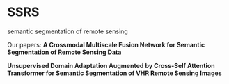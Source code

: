 # SSRS
semantic segmentation of remote sensing

Our papers:
**A Crossmodal Multiscale Fusion Network for Semantic Segmentation of Remote Sensing Data**

**Unsupervised Domain Adaptation Augmented by Cross-Self Attention Transformer for Semantic Segmentation of VHR Remote Sensing Images**
